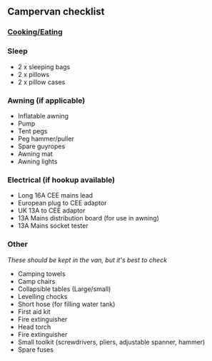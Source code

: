 ## Campervan checklist

### [Cooking/Eating](./camper_cooking.md)

### Sleep
- 2 x sleeping bags
- 2 x pillows
- 2 x pillow cases
  
### Awning (if applicable)
- Inflatable awning
- Pump
- Tent pegs
- Peg hammer/puller
- Spare guyropes
- Awning mat
- Awning lights

### Electrical (if hookup available)
- Long 16A CEE mains lead
- European plug to CEE adaptor
- UK 13A to CEE adaptor
- 13A Mains distribution board (for use in awning)
- 13A Mains socket tester

### Other
_These should be kept in the van, but it's best to check_

- Camping towels
- Camp chairs
- Collapsible tables (Large/small)
- Levelling chocks
- Short hose (for filling water tank)
- First aid kit
- Fire extinguisher
- Head torch
- Fire extinguisher
- Small toolkit (screwdrivers, pliers, adjustable spanner, hammer)
- Spare fuses
